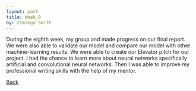```yaml
---
layout: post
title: Week 8
by: Zimiego Smith
---
```


During the eighth week, my group and made progress on our final report. We were also able to validate our model and compare our model with other machine-learning results. We were able to create our Elevator pitch for our project. I had the chance to learn more about neural networks specifically artificial and convolutional neural networks. Then I was able to improve my professional writing skills with the help of my mentor. 

[Back](./)

